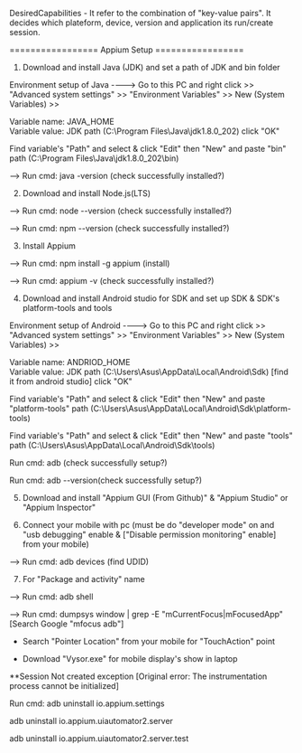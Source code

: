 
DesiredCapabilities - 
It refer to the combination of "key-value pairs". It decides which plateform, device, version and application its run/create session. 


================= Appium Setup ================= 


1. Download and install Java (JDK) and set a path of JDK and bin folder

Environment setup of Java ---->
Go to this PC and right click >> "Advanced system settings" >> "Environment Variables" >> New (System Variables) >> 

Variable name: JAVA_HOME   
Variable value: JDK path (C:\Program Files\Java\jdk1.8.0_202)
click "OK"

Find variable's "Path" and select & click "Edit" then "New" and paste "bin" path (C:\Program Files\Java\jdk1.8.0_202\bin)

--> Run cmd: java -version (check successfully installed?)

2. Download and install Node.js(LTS)

--> Run cmd: node --version (check successfully installed?)

--> Run cmd: npm --version (check successfully installed?)

3. Install Appium

--> Run cmd: npm install -g appium (install)

--> Run cmd: appium -v (check successfully installed?)

4. Download and install Android studio for SDK and set up SDK & SDK's platform-tools and tools 

Environment setup of Android ---->
Go to this PC and right click >> "Advanced system settings" >> "Environment Variables" >> New (System Variables) >> 

Variable name: ANDRIOD_HOME   
Variable value: JDK path (C:\Users\Asus\AppData\Local\Android\Sdk) [find it from android studio]
click "OK"

Find variable's "Path" and select & click "Edit" then "New" and paste "platform-tools" path (C:\Users\Asus\AppData\Local\Android\Sdk\platform-tools)

Find variable's "Path" and select & click "Edit" then "New" and paste "tools" path (C:\Users\Asus\AppData\Local\Android\Sdk\tools)

Run cmd: adb (check successfully setup?)

Run cmd: adb --version(check successfully setup?)

5. Download and install "Appium GUI (From Github)" & "Appium Studio" or "Appium Inspector" 

 
6. Connect your mobile with pc (must be do "developer mode" on and "usb debugging" enable & ["Disable permission monitoring" enable] from your mobile)

--> Run cmd: adb devices (find UDID)

7. For "Package and activity" name 

--> Run cmd: adb shell 

--> Run cmd: dumpsys window | grep -E "mCurrentFocus|mFocusedApp"  [Search Google "mfocus adb"]

* Search "Pointer Location" from your mobile for "TouchAction" point
 
* Download "Vysor.exe" for mobile display's show in laptop

**Session Not created exception [Original error: The instrumentation process cannot be initialized]

Run cmd: adb uninstall io.appium.settings

adb uninstall io.appium.uiautomator2.server

adb uninstall io.appium.uiautomator2.server.test

 
